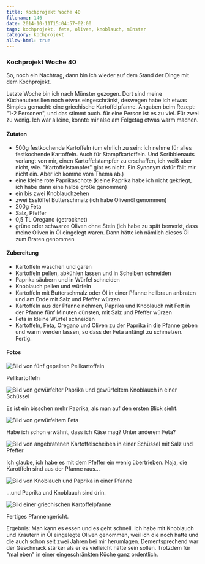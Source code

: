 ```yaml
---
title: Kochprojekt Woche 40
filename: 146
date: 2014-10-11T15:04:57+02:00
tags: kochprojekt, feta, oliven, knoblauch, münster
category: kochprojekt
allow-html: true
---
```

### Kochprojekt Woche 40
<p>So, noch ein Nachtrag, dann bin ich wieder auf dem Stand der Dinge mit dem Kochprojekt.</p>
<p>Letzte Woche bin ich nach Münster gezogen. Dort sind meine Küchenutensilien noch etwas eingeschränkt, deswegen habe ich etwas Simples gemacht: eine griechische Kartoffelpfanne. Angaben beim Rezept: "1-2 Personen", und das stimmt auch. für eine Person ist es zu viel. Für zwei zu wenig. Ich war alleine, konnte mir also am Folgetag etwas warm machen.</p>
<h4>Zutaten</h4>
<ul>
<li>500g festkochende Kartoffeln (um ehrlich zu sein: ich nehme für alles festkochende Kartoffeln. Auch für Stampfkartoffeln. Und Scribblenauts verlangt von mir, einen Kartoffelstampfer zu erschaffen, ich weiß aber nicht, wie. "Kartoffelstampfer" gibt es nicht. Ein Synonym dafür fällt mir nicht ein. Aber ich komme vom Thema ab.)</li>
<li>eine kleine rote Paprikaschote (kleine Paprika habe ich nicht gekriegt, ich habe dann eine halbe große genommen)</li>
<li>ein bis zwei Knoblauchzehen</li>
<li>zwei Esslöffel Butterschmalz (ich habe Olivenöl genommen)</li>
<li>200g Feta</li>
<li>Salz, Pfeffer</li>
<li>0,5 TL Oregano (getrocknet)</li>
<li>grüne oder schwarze Oliven ohne Stein (ich habe zu spät bemerkt, dass meine Oliven in Öl eingelegt waren. Dann hätte ich nämlich dieses Öl zum Braten genommen</li>
</ul>
<h4>Zubereitung</h4>
<ul>
<li>Kartoffeln waschen und garen</li>
<li>Kartoffeln pellen, abkühlen lassen und in Scheiben schneiden</li>
<li>Paprika säubern und in Würfel schneiden</li>
<li>Knoblauch pellen und würfeln</li>
<li>Kartoffeln mit Butterschmalz oder Öl in einer Pfanne hellbraun anbraten und am Ende mit Salz und Pfeffer würzen</li>
<li>Kartoffeln aus der Pfanne nehmen, Paprika und Knoblauch mit Fett in der Pfanne fünf Minuten dünsten, mit Salz und Pfeffer würzen</li>
<li>Feta in kleine Würfel schneiden</li>
<li>Kartoffeln, Feta, Oregano und Oliven zu der Paprika in die Pfanne geben und warm werden lassen, so dass der Feta anfängt zu schmelzen. Fertig.</li>
</ul>
<h4>Fotos</h4>
<img src="https://www.strangerthanusual.de/hosted_files/382/download" alt="Bild von fünf gepellten Pellkartoffeln">
<p>Pellkartoffeln</p>
<img src="https://www.strangerthanusual.de/hosted_files/383/download" alt="Bild von gewürfelter Paprika und gewürfeltem Knoblauch in einer Schüssel">
<p>Es ist ein bisschen mehr Paprika, als man auf den ersten Blick sieht.</p>
<img src="https://www.strangerthanusual.de/hosted_files/384/download" alt="Bild von gewürfeltem Feta">
<p>Habe ich schon erwähnt, dass ich Käse mag? Unter anderem Feta?</p>
<img src="https://www.strangerthanusual.de/hosted_files/385/download" alt="Bild von angebratenen Kartoffelscheiben in einer Schüssel mit Salz und Pfeffer">
<p>Ich glaube, ich habe es mit dem Pfeffer ein wenig übertrieben. Naja, die Karotffeln sind aus der Pfanne raus...</p>
<img src="https://www.strangerthanusual.de/hosted_files/386/download" alt="Bild von Knoblauch und Paprika in einer Pfanne">
<p>...und Paprika und Knoblauch sind drin.</p>
<img src="https://www.strangerthanusual.de/hosted_files/387/download" alt="Bild einer griechischen Kartoffelpfanne">
<p>Fertiges Pfannengericht.</p>
<p>Ergebnis: Man kann es essen und es geht schnell. Ich habe mit Knoblauch und Kräutern in Öl eingelegte Oliven genommen, weil ich die noch hatte und die auch schon seit zwei Jahren bei mir herumlagen. Dementsprechend war der Geschmack stärker als er es vielleicht hätte sein sollen. Trotzdem für "mal eben" in einer eingeschränkten Küche ganz ordentlich.</p>
